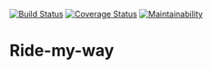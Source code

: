 [![Build Status](https://travis-ci.org/okoroemeka/Ride-my-way.svg?branch=features)](https://travis-ci.org/okoroemeka/Ride-my-way)  [![Coverage Status](https://coveralls.io/repos/github/okoroemeka/Ride-my-way/badge.svg?branch=features)](https://coveralls.io/github/okoroemeka/Ride-my-way?branch=features)  [![Maintainability](https://api.codeclimate.com/v1/badges/35bda23b07c19213322d/maintainability)](https://codeclimate.com/github/okoroemeka/Ride-my-way/maintainability) 
# Ride-my-way
